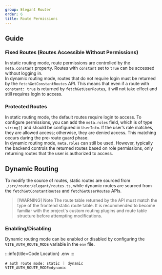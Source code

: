 ```yaml
---
group: Elegant Router
order: 6
title: Route Permissions
---
```


## Guide

### Fixed Routes (Routes Accessible Without Permissions)

In static routing mode, route permissions are controlled by the `meta.constant` property. Routes with `constant` set to `true` can be accessed without logging in.
<br>
In dynamic routing mode, routes that do not require login must be returned by the `fetchGetConstantRoutes` API. This means that even if a route with `constant: true` is returned by `fetchGetUserRoutes`, it will not take effect and still requires login to access.

### Protected Routes

In static routing mode, the default routes require login to access. To configure permissions, you can add the `meta.roles` field, which is of type `string[]` and should be configured in `UserInfo`. If the user’s role matches, they are allowed access; otherwise, they are denied access. This matching occurs during the pre-route guard phase.
<br>
In dynamic routing mode, `meta.roles` can still be used. However, typically the backend controls the returned routes based on role permissions, only returning routes that the user is authorized to access.

## Dynamic Routing

To modify the source of routes, static routes are sourced from `./src/router/elegant/routes.ts`, while dynamic routes are sourced from the `fetchGetConstantRoutes` and `fetchGetUserRoutes` APIs.

> [!WARNING] Note
> The route table returned by the API must match the type of the frontend static route table. It is recommended to become familiar with the project's custom routing plugins and route table structure before attempting modifications.

### Enabling/Disabling

Dynamic routing mode can be enabled or disabled by configuring the `VITE_AUTH_ROUTE_MODE` variable in the `env` file.

:::info{title=Code Location}
.env
:::

```dotenv:line-numbers=14
# auth route mode: static ｜ dynamic
VITE_AUTH_ROUTE_MODE=dynamic
```
